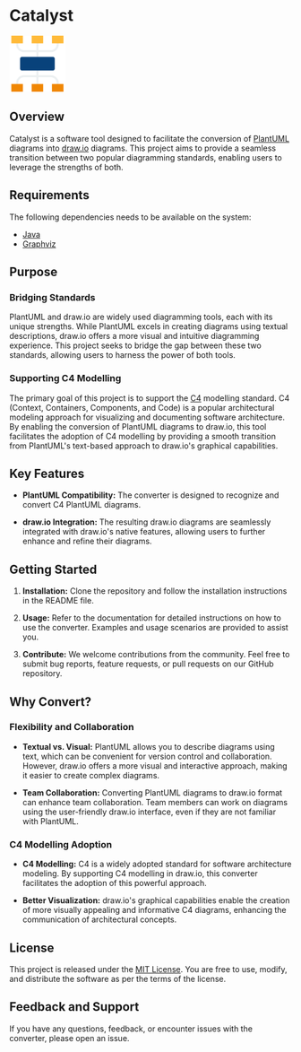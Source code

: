 # Catalyst

<img src="logo.svg" width="100" height="100">

## Overview

Catalyst is a software tool designed to facilitate the conversion of [PlantUML](https://plantuml.com/) diagrams into [draw.io](https://draw.io) diagrams. This project aims to provide a seamless transition between two popular diagramming standards, enabling users to leverage the strengths of both.

## Requirements

The following dependencies needs to be available on the system:

- [Java](https://openjdk.org/)
- [Graphviz](https://graphviz.org/)

## Purpose

### Bridging Standards

PlantUML and draw.io are widely used diagramming tools, each with its unique strengths. While PlantUML excels in creating diagrams using textual descriptions, draw.io offers a more visual and intuitive diagramming experience. This project seeks to bridge the gap between these two standards, allowing users to harness the power of both tools.

### Supporting C4 Modelling

The primary goal of this project is to support the [C4](https://c4model.com) modelling standard. C4 (Context, Containers, Components, and Code) is a popular architectural modeling approach for visualizing and documenting software architecture. By enabling the conversion of PlantUML diagrams to draw.io, this tool facilitates the adoption of C4 modelling by providing a smooth transition from PlantUML's text-based approach to draw.io's graphical capabilities.

## Key Features

- **PlantUML Compatibility:** The converter is designed to recognize and convert C4 PlantUML diagrams.

- **draw.io Integration:** The resulting draw.io diagrams are seamlessly integrated with draw.io's native features, allowing users to further enhance and refine their diagrams.

## Getting Started

1. **Installation:** Clone the repository and follow the installation instructions in the README file.

2. **Usage:** Refer to the documentation for detailed instructions on how to use the converter. Examples and usage scenarios are provided to assist you.

3. **Contribute:** We welcome contributions from the community. Feel free to submit bug reports, feature requests, or pull requests on our GitHub repository.

## Why Convert?

### Flexibility and Collaboration

- **Textual vs. Visual:** PlantUML allows you to describe diagrams using text, which can be convenient for version control and collaboration. However, draw.io offers a more visual and interactive approach, making it easier to create complex diagrams.

- **Team Collaboration:** Converting PlantUML diagrams to draw.io format can enhance team collaboration. Team members can work on diagrams using the user-friendly draw.io interface, even if they are not familiar with PlantUML.

### C4 Modelling Adoption

- **C4 Modelling:** C4 is a widely adopted standard for software architecture modeling. By supporting C4 modelling in draw.io, this converter facilitates the adoption of this powerful approach.

- **Better Visualization:** draw.io's graphical capabilities enable the creation of more visually appealing and informative C4 diagrams, enhancing the communication of architectural concepts.

## License

This project is released under the [MIT License](LICENSE). You are free to use, modify, and distribute the software as per the terms of the license.

## Feedback and Support

If you have any questions, feedback, or encounter issues with the converter, please open an issue.
